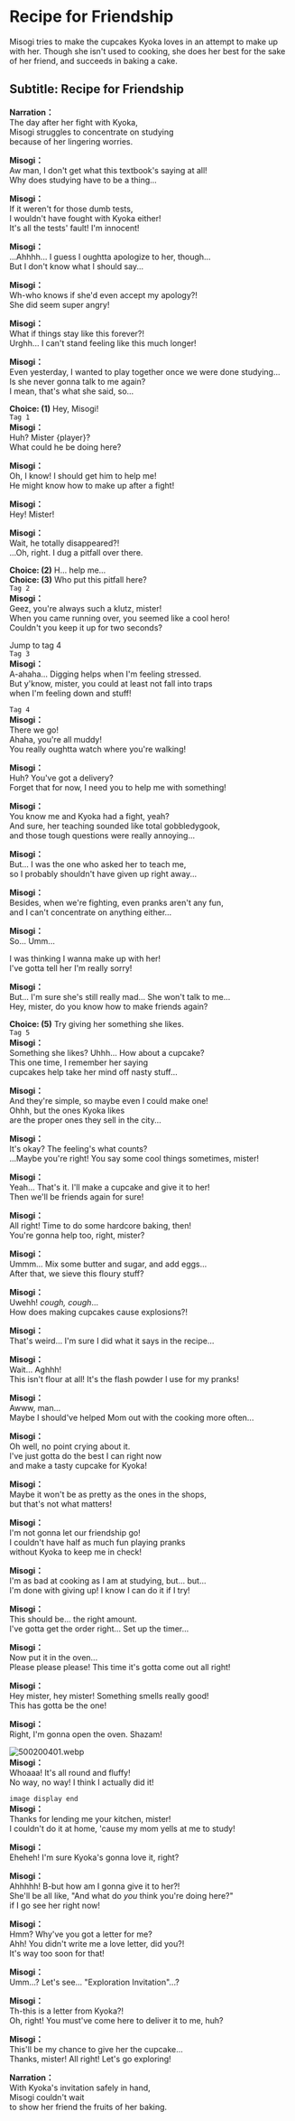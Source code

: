 # Recipe for Friendship
Misogi tries to make the cupcakes Kyoka loves in an attempt to make up with her. Though she isn't used to cooking, she does her best for the sake of her friend, and succeeds in baking a cake.
  
## Subtitle: Recipe for Friendship
  
**Narration：**  
The day after her fight with Kyoka,  
Misogi struggles to concentrate on studying  
because of her lingering worries.  
  
**Misogi：**  
Aw man, I don't get what this textbook's saying at all!  
Why does studying have to be a thing...  
  
**Misogi：**  
If it weren't for those dumb tests,  
I wouldn't have fought with Kyoka either!  
It's all the tests' fault! I'm innocent!  
  
**Misogi：**  
...Ahhhh... I guess I oughtta apologize to her, though...  
But I don't know what I should say...  
  
**Misogi：**  
Wh-who knows if she'd even accept my apology?!  
She did seem super angry!  
  
**Misogi：**  
What if things stay like this forever?!  
Urghh... I can't stand feeling like this much longer!  
  
**Misogi：**  
Even yesterday, I wanted to play together once we were done studying...  
Is she never gonna talk to me again?  
I mean, that's what she said, so...  
  
**Choice: (1)**  Hey, Misogi!  
`Tag 1`  
**Misogi：**  
Huh? Mister {player}?  
What could he be doing here?  
  
**Misogi：**  
Oh, I know! I should get him to help me!  
He might know how to make up after a fight!  
  
**Misogi：**  
Hey! Mister!  
  
**Misogi：**  
Wait, he totally disappeared?!  
...Oh, right. I dug a pitfall over there.  
  
**Choice: (2)**  H... help me...  
**Choice: (3)**  Who put this pitfall here?  
`Tag 2`  
**Misogi：**  
Geez, you're always such a klutz, mister!  
When you came running over, you seemed like a cool hero!  
Couldn't you keep it up for two seconds?  
  
Jump to tag 4  
`Tag 3`  
**Misogi：**  
A-ahaha... Digging helps when I'm feeling stressed.  
But y'know, mister, you could at least not fall into traps  
when I'm feeling down and stuff!  
  
`Tag 4`  
**Misogi：**  
There we go!  
Ahaha, you're all muddy!  
You really oughtta watch where you're walking!  
  
**Misogi：**  
Huh? You've got a delivery?  
Forget that for now, I need you to help me with something!  
  
**Misogi：**  
You know me and Kyoka had a fight, yeah?  
And sure, her teaching sounded like total gobbledygook,  
and those tough questions were really annoying...  
  
**Misogi：**  
But... I was the one who asked her to teach me,  
so I probably shouldn't have given up right away...  
  
**Misogi：**  
Besides, when we're fighting, even pranks aren't any fun,  
and I can't concentrate on anything either...  
  
**Misogi：**  
So... Umm...  
  
I was thinking I wanna make up with her!  
I've gotta tell her I'm really sorry!  
  
**Misogi：**  
But... I'm sure she's still really mad... She won't talk to me...  
Hey, mister, do you know how to make friends again?  
  
**Choice: (5)**  Try giving her something she likes.  
`Tag 5`  
**Misogi：**  
Something she likes? Uhhh... How about a cupcake?  
This one time, I remember her saying  
cupcakes help take her mind off nasty stuff...  
  
**Misogi：**  
And they're simple, so maybe even I could make one!  
Ohhh, but the ones Kyoka likes  
are the proper ones they sell in the city...  
  
**Misogi：**  
It's okay? The feeling's what counts?  
...Maybe you're right! You say some cool things sometimes, mister!  
  
**Misogi：**  
Yeah... That's it. I'll make a cupcake and give it to her!  
Then we'll be friends again for sure!  
  
**Misogi：**  
All right! Time to do some hardcore baking, then!  
You're gonna help too, right, mister?  
  
**Misogi：**  
Ummm... Mix some butter and sugar, and add eggs...  
After that, we sieve this floury stuff?  
  
**Misogi：**  
Uwehh! *cough, cough*...  
How does making cupcakes cause explosions?!  
  
**Misogi：**  
That's weird... I'm sure I did what it says in the recipe...  
  
**Misogi：**  
Wait... Aghhh!  
This isn't flour at all! It's the flash powder I use for my pranks!  
  
**Misogi：**  
Awww, man...  
Maybe I should've helped Mom out with the cooking more often...  
  
**Misogi：**  
Oh well, no point crying about it.  
I've just gotta do the best I can right now  
and make a tasty cupcake for Kyoka!  
  
**Misogi：**  
Maybe it won't be as pretty as the ones in the shops,  
but that's not what matters!  
  
**Misogi：**  
I'm not gonna let our friendship go!  
I couldn't have half as much fun playing pranks  
without Kyoka to keep me in check!  
  
**Misogi：**  
I'm as bad at cooking as I am at studying, but... but...  
I'm done with giving up! I know I can do it if I try!  
  
**Misogi：**  
This should be... the right amount.  
I've gotta get the order right... Set up the timer...  
  
**Misogi：**  
Now put it in the oven...  
Please please please! This time it's gotta come out all right!  
  
**Misogi：**  
Hey mister, hey mister! Something smells really good!  
This has gotta be the one!  
  
**Misogi：**  
Right, I'm gonna open the oven. Shazam!  
  
![500200401.webp](https://redive.estertion.win/card/story/500200401.webp)  
**Misogi：**  
Whoaaa! It's all round and fluffy!  
No way, no way! I think I actually did it!  
  
`image display end`  
**Misogi：**  
Thanks for lending me your kitchen, mister!  
I couldn't do it at home, 'cause my mom yells at me to study!  
  
**Misogi：**  
Eheheh! I'm sure Kyoka's gonna love it, right?  
  
**Misogi：**  
Ahhhhh! B-but how am I gonna give it to her?!  
She'll be all like, \"And what do *you* think you're doing here?\"  
if I go see her right now!  
  
**Misogi：**  
Hmm? Why've you got a letter for me?  
Ahh! You didn't write me a love letter, did you?!  
It's way too soon for that!  
  
**Misogi：**  
Umm...? Let's see... \"Exploration Invitation\"...?  
  
**Misogi：**  
Th-this is a letter from Kyoka?!  
Oh, right! You must've come here to deliver it to me, huh?  
  
**Misogi：**  
This'll be my chance to give her the cupcake...  
Thanks, mister! All right! Let's go exploring!  
  
**Narration：**  
With Kyoka's invitation safely in hand,  
Misogi couldn't wait  
to show her friend the fruits of her baking.  
